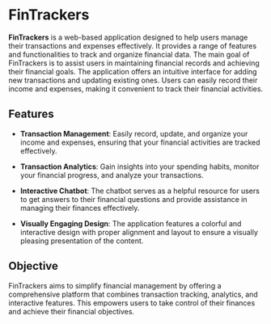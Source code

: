 # FinTrackers

**FinTrackers** is a web-based application designed to help users manage their transactions and expenses effectively. It provides a range of features and functionalities to track and organize financial data. The main goal of FinTrackers is to assist users in maintaining financial records and achieving their financial goals. The application offers an intuitive interface for adding new transactions and updating existing ones. Users can easily record their income and expenses, making it convenient to track their financial activities.

## Features

- **Transaction Management**: Easily record, update, and organize your income and expenses, ensuring that your financial activities are tracked effectively.
  
- **Transaction Analytics**: Gain insights into your spending habits, monitor your financial progress, and analyze your transactions.
  
- **Interactive Chatbot**: The chatbot serves as a helpful resource for users to get answers to their financial questions and provide assistance in managing their finances effectively.
  
- **Visually Engaging Design**: The application features a colorful and interactive design with proper alignment and layout to ensure a visually pleasing presentation of the content.

## Objective

FinTrackers aims to simplify financial management by offering a comprehensive platform that combines transaction tracking, analytics, and interactive features. This empowers users to take control of their finances and achieve their financial objectives.
